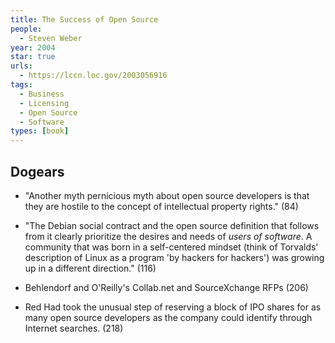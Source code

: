 ```yaml
---
title: The Success of Open Source
people:
  - Steven Weber
year: 2004
star: true
urls:
  - https://lccn.loc.gov/2003056916
tags:
  - Business
  - Licensing
  - Open Source
  - Software
types: [book]
---
```


## Dogears

- "Another myth pernicious myth about open source developers is that they are hostile to the concept of intellectual property rights." (84)

- "The Debian social contract and the open source definition that follows from it clearly prioritize the desires and needs of _users of software_.  A community that was born in a self-centered mindset (think of Torvalds' description of Linux as a program 'by hackers for hackers') was growing up in a different direction." (116)

- Behlendorf and O'Reilly's Collab.net and SourceXchange RFPs (206)

- Red Had took the unusual step of reserving a block of IPO shares for as many open source developers as the company could identify through Internet searches. (218)

